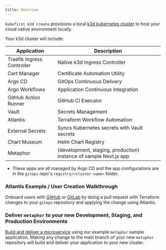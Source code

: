 ```yaml
---
title: Overview
---
```


`kubefirst k3d create` provisions a local [k3d kubernetes cluster](https://k3d.io) to host your cloud native environment locally.

Your k3d cluster will include:

| Application                  | Description                                                                 |
|------------------------------|-----------------------------------------------------------------------------|
| Traefik Ingress Controller   | Native k3d Ingress Controller                                               |
| Cert Manager                 | Certificate Automation Utility                                              |
| Argo CD                      | GitOps Continuous Delivery                                                  |
| Argo Workflows               | Application Continuous Integration                                          |
| GitHub Action Runner         | GitHub CI Executor                                                          |
| Vault                        | Secrets Management                                                          |
| Atlantis                     | Terraform Workflow Automation                                               |
| External Secrets             | Syncs Kubernetes secrets with Vault secrets                                 |
| Chart Museum                 | Helm Chart Registry                                                         |
| Metaphor                     | (development, staging, production) instance of sample Next.js app           |

- These apps are all managed by Argo CD and the app configurations are in the `gitops` repo's `registry/<cluster-name>` folder.

### Atlantis Example / User Creation Walkthrough

Onboard users with [GitHub](github/user-creation.md) or [GitLab](gitlab/user-creation.md) by doing a pull request with Terraform changes to your `gitops` repository and applying the change using Atlantis.

### Deliver `metaphor` to your new Development, Staging, and Production Environments

[Build and deliver a microservice](../../explore/metaphor.md) using our example `metaphor` sample application. Making any change to the main branch of your new `metaphor` repository will build and deliver your application to your new cluster.
